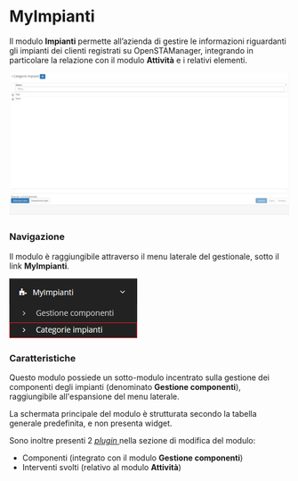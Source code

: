 # MyImpianti

Il modulo **Impianti** permette all’azienda di gestire le informazioni riguardanti gli impianti dei clienti registrati su OpenSTAManager, integrando in particolare la relazione con il modulo **Attività** e i relativi elementi.

![Screenshot interfaccia myimpianti](../../../.gitbook/assets/interfacciacategorieimpianti.PNG)

### Navigazione

Il modulo è raggiungibile attraverso il menu laterale del gestionale, sotto il link **MyImpianti**.

![Screenshot navigazione categorie impianti](../../../.gitbook/assets/posizionecategorieimpianti.PNG)

### Caratteristiche

Questo modulo possiede un sotto-modulo incentrato sulla gestione dei componenti degli impianti \(denominato **Gestione componenti**\), raggiungibile all'espansione del menu laterale.

La schermata principale del modulo è strutturata secondo la tabella generale predefinita, e non presenta widget.

Sono inoltre presenti 2 [_plugin_ ](plugin/)nella sezione di modifica del modulo:

* Componenti \(integrato con il modulo **Gestione componenti**\)
* Interventi svolti \(relativo al modulo **Attività**\)

